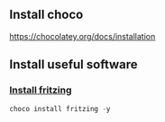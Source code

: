 ## Install choco
https://chocolatey.org/docs/installation

## Install useful software
### [Install fritzing][1]
```powershell
choco install fritzing -y
```


[1]: https://chocolatey.org/packages/fritzing#files
